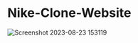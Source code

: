 # Nike-Clone-Website

![Screenshot 2023-08-23 153119](https://github.com/mohdaamer/Nike-Clone-Website/assets/120565900/fb2db148-830d-4edb-b738-92b44cd78468)
